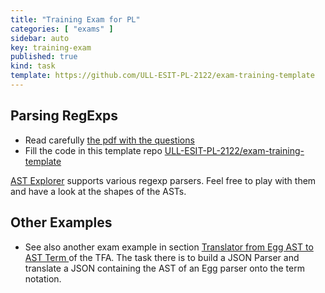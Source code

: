 ```yaml
---
title: "Training Exam for PL"
categories: [ "exams" ]
sidebar: auto
key: training-exam
published: true
kind: task
template: https://github.com/ULL-ESIT-PL-2122/exam-training-template
---
```


## Parsing RegExps

* Read carefully [the pdf with the questions](https://github.com/ULL-ESIT-PL-2122/exam-training-template/blob/master/docs/exam.pdf)
* Fill the code in this template repo [ULL-ESIT-PL-2122/exam-training-template](https://github.com/ULL-ESIT-PL-2122/exam-training-template)

[AST Explorer](https://astexplorer.net/#/gist/4ea2b52f0e546af6fb14f9b2f5671c1c/49dafda5429858220f62387740fd4226cdc3dde0) supports various regexp parsers. Feel free to play with them and have a look at the shapes of the ASTs.


## Other Examples

* See also another exam example in section [Translator from Egg AST to AST Term
](/practicas/tfa.html#translator-from-egg-ast-to-ast-term) of the TFA. The task there is to build a JSON Parser and translate a JSON containing the AST of an Egg parser onto the term notation.
